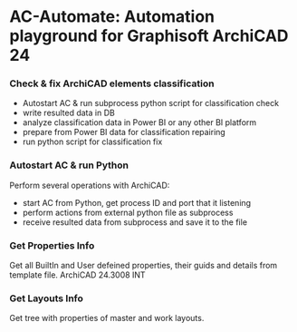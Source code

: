 # AC-Automate: Automation playground for Graphisoft ArchiCAD 24

### Check & fix ArchiCAD elements classification
* Autostart AC & run subprocess python script for classification check
* write resulted data in DB
* analyze classification data in Power BI or any other BI platform
* prepare from Power BI data for classification repairing
* run python script for classification fix

### Autostart AC & run Python
Perform several operations with ArchiCAD:
* start AC from Python, get process ID and port that it listening
* perform actions from external python file as subprocess
* receive resulted data from subprocess and save it to the file

### Get Properties Info
Get all BuiltIn and User defeined properties, their guids and details from template file. ArchiCAD 24.3008 INT

### Get Layouts Info
Get tree with properties of master and work layouts.
